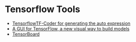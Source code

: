 # Tensorflow Tools

* [TensorflowTF-Coder for generating the auto expression](https://blog.tensorflow.org/2020/08/introducing-tensorflow-coder-tool.html)
* [A GUI for TensorFlow, a new visual way to build models](https://www.perceptilabs.com/home)
* [TensorBoard](https://www.tensorflow.org/tensorboard)

